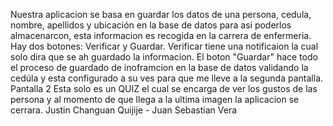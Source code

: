 Nuestra aplicacion se basa en guardar los datos de una persona, cedula, nombre, apellidos y ubicación en la base de datos para asi poderlos almacenarcon, esta informacion es recogida en la carrera de enfermeria.
Hay dos botones:
Verificar y Guardar.
Verificar tiene una notificaion la cual solo dira que se ah guardado la informacion.
El boton "Guardar" hace todo el proceso de guardado de inoframcion en la base de datos validando la cedúla y esta configurado a su ves para que me lleve a la segunda pantalla.
Pantalla 2
Esta solo es un QUIZ el cual se encarga de ver los gustos de las persona y al momento de que llega a la ultima imagen la aplicacion se cerrara.
Justin Changuan Quijije - Juan Sebastian Vera
